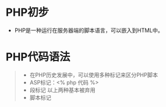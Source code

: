 # PHP初步

* PHP是一种运行在服务器端的脚本语言，可以嵌入到HTML中。

# PHP代码语法

> * 在PHP历史发展中，可以使用多种标记来区分PHP脚本
> * ASP标记：<% php 代码 %>
> * 段标记<? php 代码 ?>  以上两种基本被弃用
> * 脚本标记<script language="php">php代码<script>
> * 标准标记（常用）：<?php php代码 ?>

# PHP注释

* 所有代码注释ctrl加斜杠（/）就行了

# PHP 

* 语句分隔符: PHP中，代码是以行为单位，系统需要通过判断行进行的结束，该结束通常都是一个符号：分号“ ；”（英文状态下的分号）

# PHP特殊说明

* php中标记结束符?>有自带语句结束的效果，最后一行PHP代码可以没有语句结束符但是php会自动从最开始到最后全部认为是php代码从而解析

